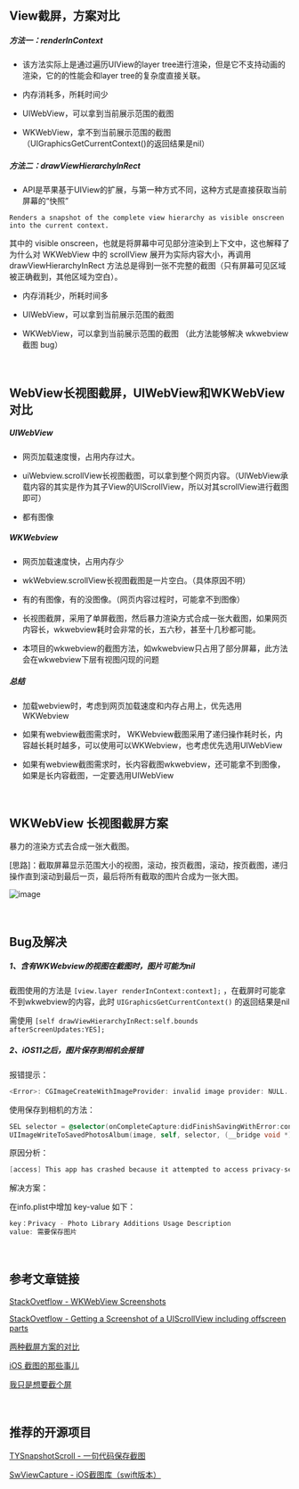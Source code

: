 ## View截屏，方案对比

##### 方法一：renderInContext

- 该方法实际上是通过遍历UIView的layer tree进行渲染，但是它不支持动画的渲染，它的的性能会和layer tree的复杂度直接关联。

- 内存消耗多，所耗时间少

- UIWebView，可以拿到当前展示范围的截图

- WKWebView，拿不到当前展示范围的截图（UIGraphicsGetCurrentContext()的返回结果是nil）

##### 方法二：drawViewHierarchyInRect

- API是苹果基于UIView的扩展，与第一种方式不同，这种方式是直接获取当前屏幕的“快照”
```
Renders a snapshot of the complete view hierarchy as visible onscreen into the current context.
```
其中的 visible onscreen，也就是将屏幕中可见部分渲染到上下文中，这也解释了为什么对 WKWebView 中的 scrollView 展开为实际内容大小，再调用 drawViewHierarchyInRect 方法总是得到一张不完整的截图（只有屏幕可见区域被正确截到，其他区域为空白）。

- 内存消耗少，所耗时间多

- UIWebView，可以拿到当前展示范围的截图

- WKWebView，可以拿到当前展示范围的截图 （此方法能够解决 wkwebview 截图 bug）

<br>



## WebView长视图截屏，UIWebView和WKWebView对比

##### UIWebView

- 网页加载速度慢，占用内存过大。

- uiWebview.scrollView长视图截图，可以拿到整个网页内容。（UIWebView承载内容的其实是作为其子View的UIScrollView，所以对其scrollView进行截图即可）

- 都有图像

##### WKWebview

- 网页加载速度快，占用内存少

- wkWebview.scrollView长视图截图是一片空白。（具体原因不明）

- 有的有图像，有的没图像。（网页内容过程时，可能拿不到图像）

- 长视图截屏，采用了单屏截图，然后暴力渲染方式合成一张大截图，如果网页内容长，wkwebview耗时会非常的长，五六秒，甚至十几秒都可能。

- 本项目的wkwebview的截图方法，如wkwebview只占用了部分屏幕，此方法会在wkwebview下层有视图闪现的问题

##### 总结

- 加载webview时，考虑到网页加载速度和内存占用上，优先选用 WKWebview

- 如果有webview截图需求时， WKWebview截图采用了递归操作耗时长，内容越长耗时越多，可以使用可以WKWebview，也考虑优先选用UIWebView

- 如果有webview截图需求时，长内容截图wkwebview，还可能拿不到图像，如果是长内容截图，一定要选用UIWebView

<br>



## WKWebView 长视图截屏方案

暴力的渲染方式去合成一张大截图。

[思路]：截取屏幕显示范围大小的视图，滚动，按页截图，滚动，按页截图，递归操作直到滚动到最后一页，最后将所有截取的图片合成为一张大图。

![image](http://blog.startry.com/img/blog_swvc_wkwebview.png)

<br>



## Bug及解决

##### 1、含有WKWebview的视图在截图时，图片可能为nil

截图使用的方法是 ` [view.layer renderInContext:context]; ` ，在截屏时可能拿不到wkwebview的内容，此时 `UIGraphicsGetCurrentContext()` 的返回结果是nil

需使用 `[self drawViewHierarchyInRect:self.bounds afterScreenUpdates:YES];`


##### 2、iOS11之后，图片保存到相机会报错

报错提示：

```objective-c
<Error>: CGImageCreateWithImageProvider: invalid image provider: NULL.
```
使用保存到相机的方法：

```objective-c
SEL selector = @selector(onCompleteCapture:didFinishSavingWithError:contextInfo:);
UIImageWriteToSavedPhotosAlbum(image, self, selector, (__bridge void *)self);
```

原因分析：

```objective-c
[access] This app has crashed because it attempted to access privacy-sensitive data without a usage description.  The app's Info.plist must contain an NSPhotoLibraryAddUsageDescription key with a string value explaining to the user how the app uses this data.
```

解决方案：

在info.plist中增加 key-value 如下：

```objective-c
key：Privacy - Photo Library Additions Usage Description
value: 需要保存图片
```
<br>



## 参考文章链接

[StackOvetflow - WKWebView Screenshots](https://stackoverflow.com/questions/24727499/wkwebview-screenshots)

[StackOvetflow - Getting a Screenshot of a UIScrollView including offscreen parts](https://stackoverflow.com/questions/3539717/getting-a-screenshot-of-a-uiscrollview-including-offscreen-parts)

[两种截屏方案的对比](https://blog.csdn.net/lizitao/article/details/74857890)

[iOS 截图的那些事儿](https://www.jianshu.com/p/3327ffeb7fa5)

[我只是想要截个屏](http://blog.startry.com/2016/02/24/Screenshots-With-SwViewCapture/)

<br>



## 推荐的开源项目

[TYSnapshotScroll - 一句代码保存截图]( https://github.com/TonyReet/TYSnapshotScroll)

[SwViewCapture - iOS截图库（swift版本） ](https://github.com/startry/SwViewCapture)

